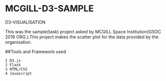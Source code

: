 # MCGILL-D3-SAMPLE
D3-VISUALISATION 

This was the sample(task) project asked by MCGILL Space Institution(GSOC
2016 ORG.).This project makes the scatter plot for the data provided
by the organisation.


##Tools and Framework used

    1 D3.js
    2 Flask
    3 HTML/CSS
    4 Javascript
    
